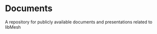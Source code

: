 Documents
=========

A repository for publicly available documents and presentations related to libMesh